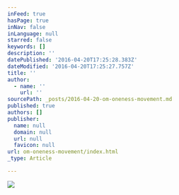 ```yaml
---
inFeed: true
hasPage: true
inNav: false
inLanguage: null
starred: false
keywords: []
description: ''
datePublished: '2016-04-20T17:25:28.383Z'
dateModified: '2016-04-20T17:25:27.757Z'
title: ''
author:
  - name: ''
    url: ''
sourcePath: _posts/2016-04-20-om-oneness-movement.md
published: true
authors: []
publisher:
  name: null
  domain: null
  url: null
  favicon: null
url: om-oneness-movement/index.html
_type: Article

---
```

![](https://s3-us-west-2.amazonaws.com/the-grid-img/p/52c6d3e3217265170a8aa240f7206a1c1aeeda6c.jpg)